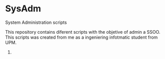 # SysAdm
System Administration scripts

This repository contains diferent scripts with the objetive of admin a SSOO. This scripts was created from me as a ingeniering infotmatic student from UPM.

1. 

